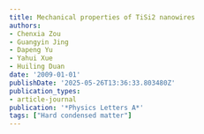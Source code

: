 ```yaml
---
title: Mechanical properties of TiSi2 nanowires
authors:
- Chenxia Zou
- Guangyin Jing
- Dapeng Yu
- Yahui Xue
- Huiling Duan
date: '2009-01-01'
publishDate: '2025-05-26T13:36:33.803480Z'
publication_types:
- article-journal
publication: '*Physics Letters A*'
tags: ["Hard condensed matter"]
---
```

